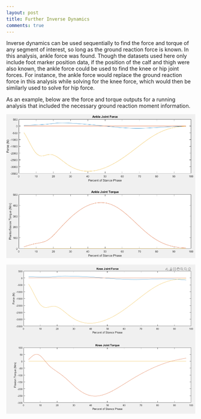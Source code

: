 ```yaml
---
layout: post
title: Further Inverse Dynamics
comments: true
---
```


Inverse dynamics can be used sequentially to find the force and torque of any segment of interest, so long as the ground reaction force is known. In this analysis, ankle force was found. Though the datasets used here only include foot marker position data, if the position of the calf and thigh were also known, the ankle force could be used to find the knee or hip joint forces. For instance, the ankle force would replace the ground reaction force in this analysis while solving for the knee force, which would then be similarly used to solve for hip force. 

As an example, below are the force and torque outputs for a running analysis that included the necessary ground reaction moment information.

![Ankle joint force and torque during running](/assets/img/AnkleForceAndMoment.PNG)

![Knee joint force and torque during running](/assets/img/KneeForceAndMoment.PNG)
